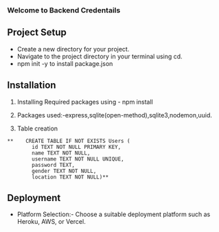 ### Welcome to Backend Credentails

## Project Setup

- Create a new directory for your project.
- Navigate to the project directory in your terminal using cd.
- npm init -y to install package.json

## Installation
1. Installing Required packages using - npm install
2. Packages used:-express,sqlite(open-method),sqlite3,nodemon,uuid.


1. Table creation
```
**    CREATE TABLE IF NOT EXISTS Users (
        id TEXT NOT NULL PRIMARY KEY,
        name TEXT NOT NULL,
        username TEXT NOT NULL UNIQUE,
        password TEXT,
        gender TEXT NOT NULL,
        location TEXT NOT NULL)**
```

## Deployment

- Platform Selection:- Choose a suitable deployment platform such as Heroku, AWS, or Vercel.